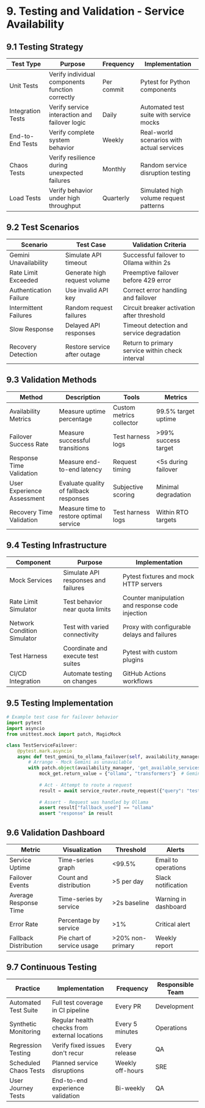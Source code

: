 # 9. Testing and Validation - Service Availability

## 9.1 Testing Strategy

| Test Type         | Purpose                                         | Frequency  | Implementation                            |
|-------------------|-------------------------------------------------|------------|-------------------------------------------|
| Unit Tests        | Verify individual components function correctly | Per commit | Pytest for Python components              |
| Integration Tests | Verify service interaction and failover logic   | Daily      | Automated test suite with service mocks   |
| End-to-End Tests  | Verify complete system behavior                 | Weekly     | Real-world scenarios with actual services |
| Chaos Tests       | Verify resilience during unexpected failures    | Monthly    | Random service disruption testing         |
| Load Tests        | Verify behavior under high throughput           | Quarterly  | Simulated high volume request patterns    |

## 9.2 Test Scenarios

| Scenario               | Test Case                    | Validation Criteria                             |
|------------------------|------------------------------|-------------------------------------------------|
| Gemini Unavailability  | Simulate API timeout         | Successful failover to Ollama within 2s         |
| Rate Limit Exceeded    | Generate high request volume | Preemptive failover before 429 error            |
| Authentication Failure | Use invalid API key          | Correct error handling and failover             |
| Intermittent Failures  | Random request failures      | Circuit breaker activation after threshold      |
| Slow Response          | Delayed API responses        | Timeout detection and service degradation       |
| Recovery Detection     | Restore service after outage | Return to primary service within check interval |

## 9.3 Validation Methods

| Method                     | Description                             | Tools                    | Metrics             |
|----------------------------|-----------------------------------------|--------------------------|---------------------|
| Availability Metrics       | Measure uptime percentage               | Custom metrics collector | 99.5% target uptime |
| Failover Success Rate      | Measure successful transitions          | Test harness logs        | >99% success target |
| Response Time Validation   | Measure end-to-end latency              | Request timing           | <5s during failover |
| User Experience Assessment | Evaluate quality of fallback responses  | Subjective scoring       | Minimal degradation |
| Recovery Time Validation   | Measure time to restore optimal service | Test harness logs        | Within RTO targets  |

## 9.4 Testing Infrastructure

| Component                   | Purpose                             | Implementation                                   |
|-----------------------------|-------------------------------------|--------------------------------------------------|
| Mock Services               | Simulate API responses and failures | Pytest fixtures and mock HTTP servers            |
| Rate Limit Simulator        | Test behavior near quota limits     | Counter manipulation and response code injection |
| Network Condition Simulator | Test with varied connectivity       | Proxy with configurable delays and failures      |
| Test Harness                | Coordinate and execute test suites  | Pytest with custom plugins                       |
| CI/CD Integration           | Automate testing on changes         | GitHub Actions workflows                         |

## 9.5 Testing Implementation

```python
# Example test case for failover behavior
import pytest
import asyncio
from unittest.mock import patch, MagicMock

class TestServiceFailover:
    @pytest.mark.asyncio
    async def test_gemini_to_ollama_failover(self, availability_manager, service_router):
        # Arrange - Mock Gemini as unavailable
        with patch.object(availability_manager, 'get_available_services') as mock_get:
            mock_get.return_value = {"ollama", "transformers"}  # Gemini not available
            
            # Act - Attempt to route a request
            result = await service_router.route_request({"query": "test question"})
            
            # Assert - Request was handled by Ollama
            assert result["fallback_used"] == "ollama"
            assert "response" in result
```

## 9.6 Validation Dashboard

| Metric                | Visualization              | Threshold        | Alerts               |
|-----------------------|----------------------------|------------------|----------------------|
| Service Uptime        | Time-series graph          | <99.5%           | Email to operations  |
| Failover Events       | Count and distribution     | >5 per day       | Slack notification   |
| Average Response Time | Time-series by service     | >2s baseline     | Warning in dashboard |
| Error Rate            | Percentage by service      | >1%              | Critical alert       |
| Fallback Distribution | Pie chart of service usage | >20% non-primary | Weekly report        |

## 9.7 Continuous Testing

| Practice              | Implementation                                | Frequency        | Responsible Team |
|-----------------------|-----------------------------------------------|------------------|------------------|
| Automated Test Suite  | Full test coverage in CI pipeline             | Every PR         | Development      |
| Synthetic Monitoring  | Regular health checks from external locations | Every 5 minutes  | Operations       |
| Regression Testing    | Verify fixed issues don't recur               | Every release    | QA               |
| Scheduled Chaos Tests | Planned service disruptions                   | Weekly off-hours | SRE              |
| User Journey Tests    | End-to-end experience validation              | Bi-weekly        | QA               |
